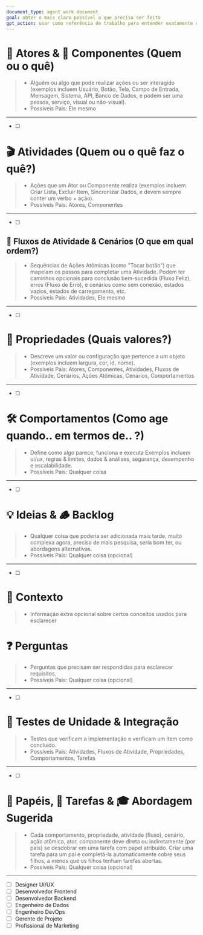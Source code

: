 ```yaml
---
document_type: agent work document
goal: obter o mais claro possível o que precisa ser feito
gpt_action: usar como referência de trabalho para entender exatamente o que (ainda) precisa ser feito e documentar o progresso
---
```


# 👤 Atores & 🧩 Componentes (Quem ou o quê)
> - Alguém ou algo que pode realizar ações ou ser interagido (exemplos incluem Usuário, Botão, Tela, Campo de Entrada, Mensagem, Sistema, API, Banco de Dados, e podem ser uma pessoa, serviço, visual ou não-visual).
> - Possíveis Pais: Ele mesmo
---

- [ ]

# 🎬 Atividades (Quem ou o quê faz o quê?)
> - Ações que um Ator ou Componente realiza (exemplos incluem Criar Lista, Excluir Item, Sincronizar Dados, e devem sempre conter um verbo + ação).
> - Possíveis Pais: Atores, Componentes
---

- [ ]

## 🌊 Fluxos de Atividade & Cenários (O que em qual ordem?)
> - Sequências de Ações Atômicas (como "Tocar botão") que mapeiam os passos para completar uma Atividade. Podem ter caminhos opcionais para conclusão bem-sucedida (Fluxo Feliz), erros (Fluxo de Erro), e cenários como sem conexão, estados vazios, estados de carregamento, etc.
> - Possíveis Pais: Atividades, Ele mesmo
---

- [ ]

# 📝 Propriedades (Quais valores?)
> - Descreve um valor ou configuração que pertence a um objeto (exemplos incluem largura, cor, id, nome).
> - Possíveis Pais: Atores, Componentes, Atividades, Fluxos de Atividade, Cenários, Ações Atômicas, Cenários, Comportamentos
---

- [ ]

# 🛠️ Comportamentos (Como age quando.. em termos de.. ?)
> - Define como algo parece, funciona e executa Exemplos incluem ui/ux, regras & limites, dados & análises, segurança, desempenho e escalabilidade.
> - Possíveis Pais: Qualquer coisa
---

- [ ]

# 💡 Ideias & 🪵 Backlog
> - Qualquer coisa que poderia ser adicionada mais tarde, muito complexa agora, precisa de mais pesquisa, seria bom ter, ou abordagens alternativas.
> - Possíveis Pais: Qualquer coisa (opcional)
---

- [ ]

# 🔖 Contexto
> - Informação extra opcional sobre certos conceitos usados para esclarecer 

# ❓ Perguntas
> - Perguntas que precisam ser respondidas para esclarecer requisitos.
> - Possíveis Pais: Qualquer coisa (opcional)
---

- [ ]

# 🧪 Testes de Unidade & Integração  
> - Testes que verificam a implementação e verificam um item como concluído.
> - Possíveis Pais: Atividades, Fluxos de Atividade, Propriedades, Comportamentos, Tarefas
---

- [ ]


# 🎯 Papéis, 📝 Tarefas & 🎓 Abordagem Sugerida
> - Cada comportamento, propriedade, atividade (fluxo), cenário, ação atômica, ator, componente deve direta ou indiretamente (por pais) se desdobrar em uma tarefa com papel atribuído. Criar uma tarefa para um pai e completá-la automaticamente cobre seus filhos, a menos que os filhos tenham tarefas abertas.
> - Possíveis Pais: Qualquer coisa (opcional)
---

- [ ] Designer UI/UX
- [ ] Desenvolvedor Frontend
- [ ] Desenvolvedor Backend
- [ ] Engenheiro de Dados
- [ ] Engenheiro DevOps
- [ ] Gerente de Projeto
- [ ] Profissional de Marketing
